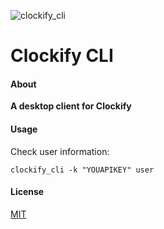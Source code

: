 ![clockify_cli](https://github.com/uilianries/clockify-cli/workflows/clockify_cli/badge.svg)

# Clockify CLI

#### About

**A desktop client for Clockify**

#### Usage

Check user information:

    clockify_cli -k "YOUAPIKEY" user

#### License
[MIT](LICENSE)
